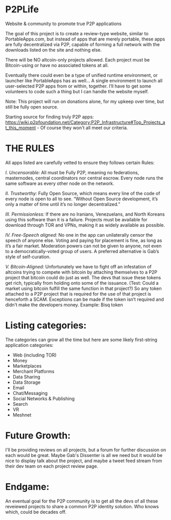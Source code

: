 # P2PLife
Website & community to promote true P2P applications

The goal of this project is to create a review-type website, similar to PortableApps.com, but instead of apps that are merely portable, these apps are fully decentralized via P2P, capable of forming a full network with the downloads listed on the site and nothing else. 

There will be NO altcoin-only projects allowed. Each project must be Bitcoin-using or have no associated tokens at all.

Eventually there could even be a type of unified runtime environment, or launcher like PortableApps has as well… A single environment to launch all user-selected P2P apps from or within, together. I’ll have to get some volunteers to code such a thing but I can handle the website myself.

Note: This project will run on donations alone, for my upkeep over time, but still be fully open source. 

Starting source for finding truly P2P apps: https://wiki.p2pfoundation.net/Category:P2P_Infrastructure#Top_Projects_at_this_moment - Of course they won't all meet our criteria.


# THE RULES
All apps listed are carefully vetted to ensure they follows certain Rules: 

*I. Uncensorable:* All must be Fully P2P, meaning no federations, masternodes, central coordinators nor central escrow. Every node runs the same software as every other node on the network.

*II. Trustworthy:* Fully Open Source, which means every line of the code of every node is open to all to see. “Without Open Source development, it’s only a matter of time until it’s no longer decentralized.”

*III. Permissionless:* If there are no Iranians, Venezuelans, and North Koreans using this software than it is a failure. Projects must be available for download through TOR and VPNs, making it as widely available as possible.  

*IV. Free-Speech aligned:* No one in the app can unilaterally censor the speech of anyone else. Voting and paying for placement is fine, as long as it’s a fair market. Moderation powers can not be given to anyone, not even to a democratically-voted group of users. A preferred alternative is Gab’s style of self-curation.   

*V. Bitcoin-Aligned:* Unfortunately we have to fight off an infestation of altcoins trying to compete with bitcoin by attaching themselves to a P2P project that bitcoin could do just as well. The devs that issue these tokens get rich, typically from holding onto some of the issuance. (Test: Could a market using bitcoin fulfill the same function in that project?) So any token attached to a P2P project that is required for the use of that project is henceforth a SCAM. Exceptions can be made if the token isn’t required and didn’t make the developers money. Example: Bisq token


# Listing categories:

The categories can grow all the time but here are some likely first-string application categories:

* Web (including TOR)
* Money 
* Marketplaces
* Merchant Platforms
* Data Sharing
* Data Storage
* Email
* Chat/Messaging
* Social Networks & Publishing
* Search
* VR
* Meshnet


# Future Growth:
I'll be providing reviews on all projects, but a forum for further discussion on each would be great. Maybe Gab's Dissenter is all we need but it would be nice to display talk about the project, and maybe a tweet feed stream from their dev team on each project review page.


# Endgame:
An eventual goal for the P2P community is to get all the devs of all these reveiewed projects to share a common P2P identity solution. Who knows which, could be decades off.
